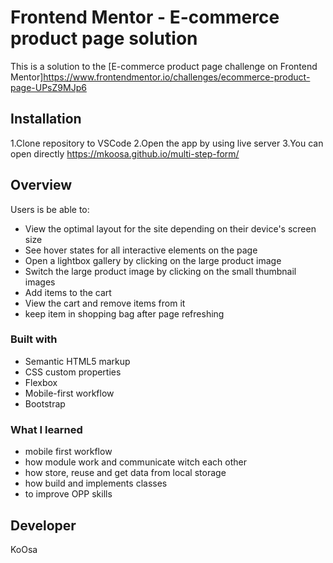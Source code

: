 # Frontend Mentor - E-commerce product page solution

This is a solution to the [E-commerce product page challenge on Frontend Mentor]<https://www.frontendmentor.io/challenges/ecommerce-product-page-UPsZ9MJp6>

## Installation

1.Clone repository to VSCode
2.Open the app by using live server
3.You can open directly <https://mkoosa.github.io/multi-step-form/>

## Overview

Users is be able to:

- View the optimal layout for the site depending on their device's screen size
- See hover states for all interactive elements on the page
- Open a lightbox gallery by clicking on the large product image
- Switch the large product image by clicking on the small thumbnail images
- Add items to the cart
- View the cart and remove items from it
- keep item in shopping bag after page refreshing

### Built with

- Semantic HTML5 markup
- CSS custom properties
- Flexbox
- Mobile-first workflow
- Bootstrap

### What I learned

- mobile first workflow
- how module work and communicate witch each other
- how store, reuse and get data from local storage
- how build and implements classes
- to improve OPP skills

## Developer

KoOsa
